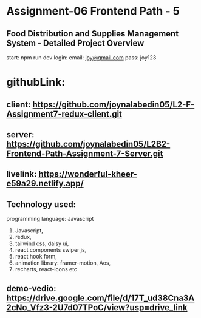 # Assignment-06 Frontend Path - 5
## Food Distribution and Supplies Management System - Detailed Project Overview

start: npm run dev
login: email: joy@gmail.com
pass: joy123

# githubLink: 
## client: https://github.com/joynalabedin05/L2-F-Assignment7-redux-client.git
## server: https://github.com/joynalabedin05/L2B2-Frontend-Path-Assignment-7-Server.git
## livelink: https://wonderful-kheer-e59a29.netlify.app/

## Technology used:
programming language: Javascript
1. Javascript,
2. redux,
3. tailwind css, daisy ui,
4. react components swiper js,
5. react hook form, 
6. animation library: framer-motion, Aos,
7. recharts, react-icons etc

## demo-vedio: https://drive.google.com/file/d/17T_ud38Cna3A2cNo_Vfz3-2U7d07TPoC/view?usp=drive_link

